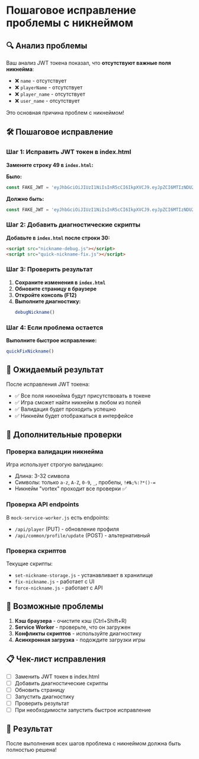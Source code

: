 # Пошаговое исправление проблемы с никнеймом

## 🔍 Анализ проблемы

Ваш анализ JWT токена показал, что **отсутствуют важные поля никнейма**:
- ❌ `name` - отсутствует
- ❌ `playerName` - отсутствует  
- ❌ `player_name` - отсутствует
- ❌ `user_name` - отсутствует

Это основная причина проблем с никнеймом!

## 🛠️ Пошаговое исправление

### Шаг 1: Исправить JWT токен в index.html

**Замените строку 49 в `index.html`:**

**Было:**
```javascript
const FAKE_JWT = 'eyJhbGciOiJIUzI1NiIsInR5cCI6IkpXVCJ9.eyJpZCI6MTIzNDU2LCJuaWNrbmFtZSI6InZvcnRleCIsImJhbGFuY2UiOjk5OTk5OTAwLCJzdWIiOiJ1c2VyXzEyMzQ1NiIsImV4cCI6MTczNzQwMDAwMCwiaWF0IjoxNzM3NDAwMDAwfQ.fake-signature';
```

**Должно быть:**
```javascript
const FAKE_JWT = 'eyJhbGciOiJIUzI1NiIsInR5cCI6IkpXVCJ9.eyJpZCI6MTIzNDU2LCJuaWNrbmFtZSI6InZvcnRleCIsIm5hbWUiOiJ2b3J0ZXgiLCJwbGF5ZXJOYW1lIjoidm9ydGV4IiwicGxheWVyX25hbWUiOiJ2b3J0ZXgiLCJ1c2VyX25hbWUiOiJ2b3J0ZXgiLCJiYWxhbmNlIjo5OTk5OTkwMCwic3ViIjoidXNlcl8xMjM0NTYiLCJleHAiOjE3Mzc0MDAwMDAsImlhdCI6MTczNzQwMDAwMH0=.fake-signature';
```

### Шаг 2: Добавить диагностические скрипты

**Добавьте в `index.html` после строки 30:**
```html
<script src="nickname-debug.js"></script>
<script src="quick-nickname-fix.js"></script>
```

### Шаг 3: Проверить результат

1. **Сохраните изменения в `index.html`**
2. **Обновите страницу в браузере**
3. **Откройте консоль (F12)**
4. **Выполните диагностику:**
   ```javascript
   debugNickname()
   ```

### Шаг 4: Если проблема остается

**Выполните быстрое исправление:**
```javascript
quickFixNickname()
```

## 🎯 Ожидаемый результат

После исправления JWT токена:
- ✅ Все поля никнейма будут присутствовать в токене
- ✅ Игра сможет найти никнейм в любом из полей
- ✅ Валидация будет проходить успешно
- ✅ Никнейм будет отображаться в интерфейсе

## 🔧 Дополнительные проверки

### Проверка валидации никнейма
Игра использует строгую валидацию:
- Длина: 3-32 символа
- Символы: только `a-z`, `A-Z`, `0-9`, `_`, пробелы, `!#№;%:?*()-=`
- Никнейм "vortex" проходит все проверки ✅

### Проверка API endpoints
В `mock-service-worker.js` есть endpoints:
- `/api/player` (PUT) - обновление профиля
- `/api/common/profile/update` (POST) - альтернативный

### Проверка скриптов
Текущие скрипты:
- `set-nickname-storage.js` - устанавливает в хранилище
- `fix-nickname.js` - работает с UI
- `force-nickname.js` - работает с API

## 🚨 Возможные проблемы

1. **Кэш браузера** - очистите кэш (Ctrl+Shift+R)
2. **Service Worker** - проверьте, что он загружен
3. **Конфликты скриптов** - используйте диагностику
4. **Асинхронная загрузка** - подождите загрузки игры

## 📋 Чек-лист исправления

- [ ] Заменить JWT токен в index.html
- [ ] Добавить диагностические скрипты
- [ ] Обновить страницу
- [ ] Запустить диагностику
- [ ] Проверить результат
- [ ] При необходимости запустить быстрое исправление

## 🎉 Результат

После выполнения всех шагов проблема с никнеймом должна быть полностью решена!

